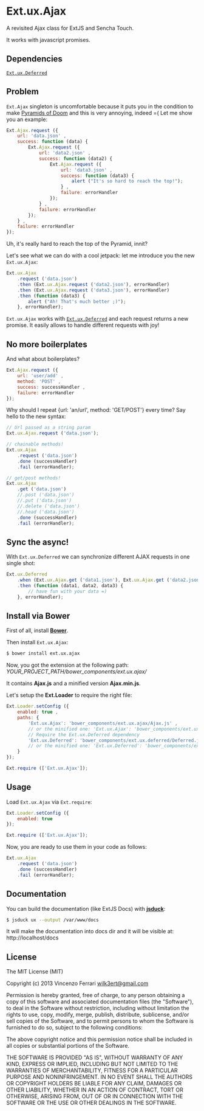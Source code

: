 # Ext.ux.Ajax

A revisited Ajax class for ExtJS and Sencha Touch.

It works with javascript promises.

## Dependencies

[`Ext.ux.Deferred`](https://github.com/wilk/Ext.ux.Deferred)

## Problem
`Ext.Ajax` singleton is uncomfortable because it puts you in the condition to make [Pyramids of Doom](http://tritarget.org/blog/2012/11/28/the-pyramid-of-doom-a-javascript-style-trap/) and this is very annoying, indeed =(
Let me show you an example:

```javascript
Ext.Ajax.request ({
	url: 'data.json' ,
	success: function (data) {
		Ext.Ajax.request ({
			url: 'data2.json' ,
			success: function (data2) {
				Ext.Ajax.request ({
					url: 'data3.json' ,
					success: function (data3) {
						alert ("It's so hard to reach the top!");
					} ,
					failure: errorHandler
				});
			} ,
			failure: errorHandler
		});
	} ,
	failure: errorHandler
});
```

Uh, it's really hard to reach the top of the Pyramid, innit?

Let's see what we can do with a cool jetpack: let me introduce you the new `Ext.ux.Ajax`:

```javascript
Ext.ux.Ajax
	.request ('data.json')
	.then (Ext.ux.Ajax.request ('data2.json'), errorHandler)
	.then (Ext.ux.Ajax.request ('data3.json'), errorHandler)
	.then (function (data3) {
		alert ("Ah! That's much better ;)");
	}, errorHandler);
```

`Ext.ux.Ajax` works with [`Ext.ux.Deferred`](https://github.com/wilk/Ext.ux.Deferred) and each request returns a new promise.
It easily allows to handle different requests with joy!

## No more boilerplates
And what about boilerplates?

```javascript
Ext.Ajax.request ({
	url: 'user/add' ,
	method: 'POST' ,
	success: successHandler ,
	failure: errorHandler
});
```

Why should I repeat {url: 'an/url', method: 'GET/POST'} every time?
Say hello to the new syntax:

```javascript
// Url passed as a string param
Ext.ux.Ajax.request ('data.json');

// chainable methods!
Ext.ux.Ajax
	.request ('data.json')
	.done (successHandler)
	.fail (errorHandler);

// get/post methods!
Ext.ux.Ajax
	.get ('data.json')
	//.post ('data.json')
	//.put ('data.json')
	//.delete ('data.json')
	//.head ('data.json')
	.done (successHandler)
	.fail (errorHandler);
```

## Sync the async!
With `Ext.ux.Deferred` we can synchronize different AJAX requests in one single shot:

```javascript
Ext.ux.Deferred
	.when (Ext.ux.Ajax.get ('data1.json'), Ext.ux.Ajax.get ('data2.json'), Ext.ux.Ajax.get ('data3.json'))
	.then (function (data1, data2, data3) {
		// have fun with your data =)
	}, errorHandler);
```

## Install via Bower
First of all, install [**Bower**](http://bower.io/).

Then install `Ext.ux.Ajax`:

```bash
$ bower install ext.ux.ajax
```

Now, you got the extension at the following path: *YOUR_PROJECT_PATH/bower_components/ext.ux.ajax/*

It contains **Ajax.js** and a minified version **Ajax.min.js**.

Let's setup the **Ext.Loader** to require the right file:

```javascript
Ext.Loader.setConfig ({
	enabled: true ,
	paths: {
		'Ext.ux.Ajax': 'bower_components/ext.ux.ajax/Ajax.js' ,
		// or the minified one: 'Ext.ux.Ajax': 'bower_components/ext.ux.ajax/Ajax.min.js' ,
		// Require the Ext.ux.Deferred dependency
		'Ext.ux.Deferred': 'bower_components/ext.ux.deferred/Deferred.js'
		// or the minified one: 'Ext.ux.Deferred': 'bower_components/ext.ux.deferred/Deferred.min.js'
	}
});

Ext.require (['Ext.ux.Ajax']);
```

## Usage
Load `Ext.ux.Ajax` via `Ext.require`:

```javascript
Ext.Loader.setConfig ({
	enabled: true
});

Ext.require (['Ext.ux.Ajax']);
```

Now, you are ready to use them in your code as follows:

```javascript
Ext.ux.Ajax
	.request ('data.json')
	.done (successHandler)
	.fail (errorHandler);
```

## Documentation
You can build the documentation (like ExtJS Docs) with [**jsduck**](https://github.com/senchalabs/jsduck):

```bash
$ jsduck ux --output /var/www/docs
```

It will make the documentation into docs dir and it will be visible at: http://localhost/docs

## License
The MIT License (MIT)

Copyright (c) 2013 Vincenzo Ferrari <wilk3ert@gmail.com>

Permission is hereby granted, free of charge, to any person obtaining a copy of this software and associated documentation files (the "Software"), to deal in the Software without restriction, including without limitation the rights to use, copy, modify, merge, publish, distribute, sublicense, and/or sell copies of the Software, and to permit persons to whom the Software is furnished to do so, subject to the following conditions:

The above copyright notice and this permission notice shall be included in all copies or substantial portions of the Software.

THE SOFTWARE IS PROVIDED "AS IS", WITHOUT WARRANTY OF ANY KIND, EXPRESS OR IMPLIED, INCLUDING BUT NOT LIMITED TO THE WARRANTIES OF MERCHANTABILITY, FITNESS FOR A PARTICULAR PURPOSE AND NONINFRINGEMENT. IN NO EVENT SHALL THE AUTHORS OR COPYRIGHT HOLDERS BE LIABLE FOR ANY CLAIM, DAMAGES OR OTHER LIABILITY, WHETHER IN AN ACTION OF CONTRACT, TORT OR OTHERWISE, ARISING FROM, OUT OF OR IN CONNECTION WITH THE SOFTWARE OR THE USE OR OTHER DEALINGS IN THE SOFTWARE.
